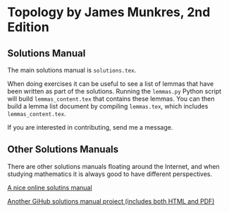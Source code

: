 Topology by James Munkres, 2nd Edition
======================================

Solutions Manual
----------------

The main solutions manual is `solutions.tex`.

When doing exercises it can be useful to see a list of lemmas that have been written as part of the solutions.
Running the `lemmas.py` Python script will build `lemmas_content.tex` that contains these lemmas.
You can then build a lemma list document by compiling `lemmas.tex`, which includes `lemmas_content.tex`.

If you are interested in contributing, send me a message.

Other Solutions Manuals
-----------------------

There are other solutions manuals floating around the Internet, and when studying mathematics it is always good to have different perspectives.

[A nice online solutins manual](https://dbfin.com/topology/munkres/)

[Another GiHub solutions manual project (includes both HTML and PDF)](https://github.com/9beach/munkres-topology-solutions)
